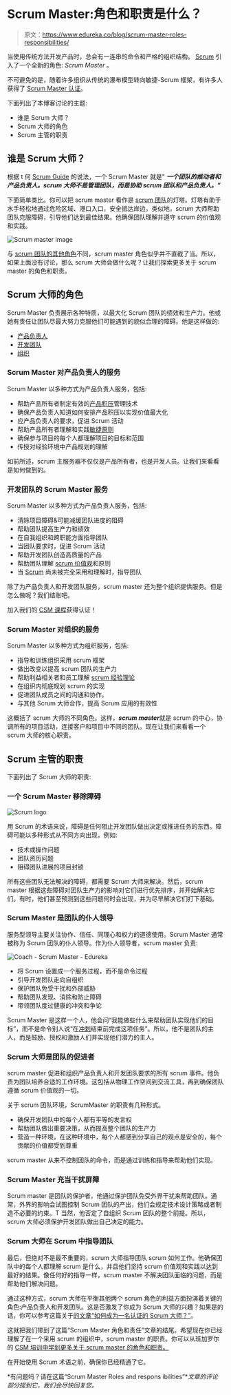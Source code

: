 # Scrum Master:角色和职责是什么？

> 原文：<https://www.edureka.co/blog/scrum-master-roles-responsibilities/>

当使用传统方法开发产品时，总会有一连串的命令和严格的组织结构。 [Scrum](https://www.edureka.co/blog/what-is-scrum/) 引入了一个全新的角色: *Scrum Master* 。

不可避免的是，随着许多组织从传统的瀑布模型转向敏捷-Scrum 框架，有许多人获得了 [Scrum Master 认证](https://www.edureka.co/certified-scrum-master-certification-training)。

下面列出了本博客讨论的主题:

*   谁是 Scrum 大师？
*   Scrum 大师的角色
*   Scrum 主管的职责

## 谁是 Scrum 大师？

根据 t 何 [Scrum Guide](https://www.scrumguides.org/scrum-guide.html) 的说法，一个 Scrum Master 就是" ***一个团队的推动者和产品负责人。scrum 大师不是管理团队，而是协助 scrum 团队和产品负责人。”***

下面简单类比。你可以把 scrum master 看作是 [scrum 团队](https://www.edureka.co/blog/agile-scrum-tutorial/#scrum-team)的灯塔。灯塔有助于水手轻松地通过危险区域、港口入口，安全抵达岸边。类似地，scrum 大师帮助团队克服障碍，引导他们达到最佳结果。他确保团队理解并遵守 scrum 的价值观和实践。

![Scrum master image ](img/fea542e0ca8b78f3411c28a5be5a9b04.png)

与 [scrum 团队的其他角色](https://www.edureka.co/blog/agile-scrum-tutorial/#scrum-team)不同，scrum master 角色似乎并不直截了当。所以，如果上面没有讨论，那么 scrum 大师会做什么呢？让我们探索更多关于 scrum master 的角色和职责。

## Scrum 大师的角色

Scrum Master 负责展示各种特质，以最大化 Scrum 团队的绩效和生产力。他或她有责任让团队尽最大努力克服他们可能遇到的貌似合理的障碍。他是这样做的:

*   [产品负责人](#product-owner)
*   [开发团队](#development-team)
*   [组织](#organization)

### **Scrum Master 对产品负责人的服务**

Scrum Master 以多种方式为产品负责人服务，包括:

*   帮助产品所有者制定有效的[产品积压](https://www.edureka.co/blog/agile-scrum-tutorial/#scrum-artifacts)管理技术
*   确保产品负责人知道如何安排产品积压以实现价值最大化
*   应产品负责人的要求，促进 Scrum 活动
*   帮助产品所有者理解和实践[敏捷原则](https://www.edureka.co/blog/agile-scrum-tutorial/#agile)
*   确保参与项目的每个人都理解项目的目标和范围
*   传授对经验环境中产品规划的理解

如前所述，scrum 主服务器不仅仅是产品所有者，也是开发人员。让我们来看看是如何做到的。

### **开发团队的 Scrum Master 服务**

Scrum Master 以多种方式为产品负责人服务，包括:

*   清除项目障碍&可能减缓团队进度的阻碍
*   帮助团队提高生产力和绩效
*   在自我组织和跨职能方面指导团队
*   当团队要求时，促进 Scrum 活动
*   帮助开发团队创造高质量的产品
*   帮助团队理解 [scrum 价值观](https://www.edureka.co/blog/agile-scrum-tutorial/#scrum-values)和原则
*   当 [Scrum](https://www.edureka.co/blog/scrum-methodology/) 尚未被完全采用和理解时，指导团队

除了为产品负责人和开发团队服务，scrum master 还为整个组织提供服务。但是怎么做呢？我们结账吧。

加入我们的 [CSM 课程](https://www.edureka.co/certified-scrum-master-certification-training)获得认证！

### **Scrum Master 对组织的服务**

Scrum Master 以多种方式为组织服务，包括:

*   指导和训练组织采用 scrum 框架
*   做出改变以提高 scrum 团队的生产力
*   帮助利益相关者和员工理解 [scrum 经验理论](https://www.edureka.co/blog/agile-scrum-tutorial/#scrum-theory)
*   在组织内彻底规划 scrum 的实现
*   促进团队成员之间的沟通和协作。
*   与其他 Scrum 大师合作，提高 Scrum 应用的有效性

这概括了 scrum 大师的不同角色。这样，***scrum master***就是 scrum 的中心，协调所有的项目活动，连接客户和项目中不同的团队。现在让我们来看看一个 scrum 大师的核心职责。

## Scrum 主管的职责

下面列出了 Scrum 大师的职责:

### 一个 Scrum Master 移除障碍

![Scrum logo](img/223f9b602044bbd1024002fdbce60e46.png)

用 Scrum 的术语来说，障碍是任何阻止开发团队做出决定或推进任务的东西。障碍可能以多种形式从不同方向出现，例如:

*   技术或操作问题
*   团队资历问题
*   阻碍团队进展的项目封锁

所有这些团队无法解决的障碍，都需要 Scrum 大师来解决。然后，scrum master 根据这些障碍对团队生产力的影响对它们进行优先排序，并开始解决它们。有时，他们甚至预测到这些问题何时会出现，并为尽早解决它们打下基础。

### Scrum Master 是团队的仆人领导

服务型领导主要关注协作、信任、同理心和权力的道德使用。Scrum Master 通常被称为 Scrum 团队的仆人领导。作为仆人领导者，scrum master 负责:

![Coach - Scrum Master - Edureka](img/69d55d250ace671a442645dbca72c1ab.png)

*   将 Scrum 设置成一个服务过程，而不是命令过程
*   引导开发团队走向自组织
*   保护团队免受干扰和外部威胁
*   帮助团队发现、消除和防止障碍
*   带领团队度过健康的冲突和争论

Scrum Master 是这样一个人，他会问“我能做些什么来帮助团队实现他们的目标”，而不是命令别人说“在[冲刺](https://www.edureka.co/blog/scrum-methodology/#whatisasprint)结束前完成这项任务”。所以，他不是团队的主人，而是鼓励、授权和激励人们并实现他们潜力的主人。

### Scrum 大师是团队的促进者

scrum master 促进和组织产品负责人和开发团队要求的所有 scrum 事件。他负责为团队培养合适的工作环境。这包括从物理工作空间到交流工具，再到确保团队遵循 scrum 价值观的一切。

关于 scrum 团队环境，ScrumMaster 的职责有几种形式。

*   确保开发团队中的每个人都有平等的发言权
*   帮助团队做出重要决策，从而提高整个团队的生产力
*   营造一种环境，在这种环境中，每个人都感到分享自己的观点是安全的，每个贡献的价值都受到尊重

scrum master 从来不控制团队的命令，而是通过训练和指导来帮助他们实现。

### Scrum Master 充当干扰屏障

Scrum master 是团队的保护者，他通过保护团队免受外界干扰来帮助团队。通常，外界的影响会试图控制 Scrum 团队的产出，他们会规定技术设计策略或者制造不必要的约束。T 当然，他否定了自组织 Scrum 团队的整个前提。所以，scrum 大师必须保护开发团队做出自己决定的能力。

### Scrum 大师在 Scrum 中指导团队

最后，但绝对不是最不重要的，scrum 大师指导团队 scrum 如何工作。他确保团队中的每个人都理解 scrum 是什么，并且他们坚持 scrum 价值观和实践以达到最好的结果。像任何好的指导一样，scrum master 不解决团队面临的问题，而是帮助他们解决问题。

通过这种方式，scrum 大师在平衡其他两个 scrum 角色的利益方面扮演着关键的角色:产品负责人和开发团队。这是否激发了你成为 Scrum 大师的兴趣？如果是的话，你可以参考这篇关于[的文章“如何成为一名认证的 Scrum 大师？”](https://www.edureka.co/blog/how-to-become-a-certified-scrum-master/)。

这就把我们带到了这篇“Scrum Master 角色和责任”文章的结尾。希望现在你已经理解了在一个采用 scrum 的组织中，scrum master 的职责。你可以从班加罗尔的 [CSM 培训中学到更多关于 scrum master 的角色和职责。](https://www.edureka.co/certified-scrum-master-certification-training-bangalore)

在开始使用 Scrum 术语之前，确保你已经精通了它。

*有问题吗？请在这篇“Scrum Master Roles and respons ibilities”**文章的评论部分提到它，我们会尽快回复您。*